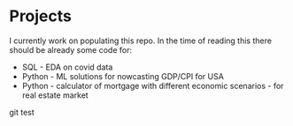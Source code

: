 # Projects

I currently work on populating this repo. 
In the time of reading this there should be already some code for:
-  SQL - EDA on covid data
-  Python - ML solutions for nowcasting GDP/CPI for USA
-  Python - calculator of mortgage with different economic scenarios - for real estate market

git test